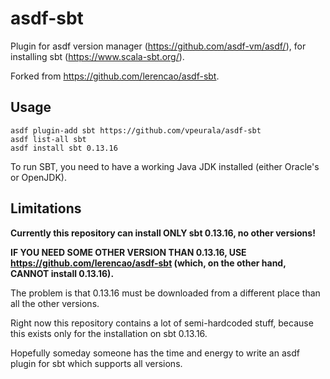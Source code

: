 # asdf-sbt

Plugin for asdf version manager (https://github.com/asdf-vm/asdf/), for installing sbt (https://www.scala-sbt.org/).

Forked from https://github.com/lerencao/asdf-sbt.

## Usage

``` shell
asdf plugin-add sbt https://github.com/vpeurala/asdf-sbt
asdf list-all sbt
asdf install sbt 0.13.16
```
To run SBT, you need to have a working Java JDK installed (either Oracle's or OpenJDK).

## Limitations

**Currently this repository can install ONLY sbt 0.13.16, no other versions!**

**IF YOU NEED SOME OTHER VERSION THAN 0.13.16, USE https://github.com/lerencao/asdf-sbt (which, on the other hand, CANNOT install 0.13.16).**

The problem is that 0.13.16 must be downloaded from a different place than all the other versions.

Right now this repository contains a lot of semi-hardcoded stuff, because this exists only for the installation on sbt 0.13.16.

Hopefully someday someone has the time and energy to write an asdf plugin for sbt which supports all versions.

